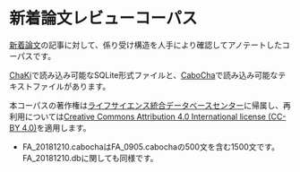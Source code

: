 # 新着論文レビューコーパス

[新着論文](http://first.lifesciencedb.jp/)の記事に対して、係り受け構造を人手により確認してアノテートしたコーパスです。

[ChaKi](https://ja.osdn.net/projects/chaki/)で読み込み可能なSQLite形式ファイルと、[CaboCha](http://taku910.github.io/cabocha/)で読み込み可能なテキストファイルがあります。

本コーパスの著作権は[ライフサイエンス統合データベースセンター](http://dbcls.rois.ac.jp/)に帰属し、再利用については[Creative Commons Attribution 4.0 International license (CC-BY 4.0)](https://creativecommons.org/licenses/by/4.0/deed.ja)を適用します。

* FA_20181210.cabochaはFA_0905.cabochaの500文を含む1500文です。 FA_20181210.dbに関しても同様です。
